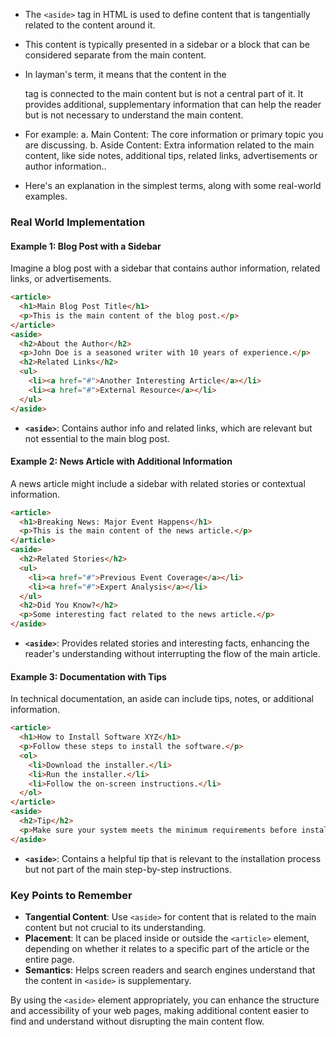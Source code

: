 - The `<aside>` tag in HTML is used to define content that is tangentially related to the content around it. 
- This content is typically presented in a sidebar or a block that can be considered separate from the main content. 

- In layman's term, it means that the content in the <aside> tag is connected to the main content but is not a central part of it. It provides additional, supplementary information that can help the reader but is not necessary to understand the main content. 

- For example:
    a. Main Content: The core information or primary topic you are discussing.
    b. Aside Content: Extra information related to the main content, like side notes, additional tips, related links, advertisements or author information..

- Here's an explanation in the simplest terms, along with some real-world examples.

### Real World Implementation

#### Example 1: Blog Post with a Sidebar
Imagine a blog post with a sidebar that contains author information, related links, or advertisements.

```html
<article>
  <h1>Main Blog Post Title</h1>
  <p>This is the main content of the blog post.</p>
</article>
<aside>
  <h2>About the Author</h2>
  <p>John Doe is a seasoned writer with 10 years of experience.</p>
  <h2>Related Links</h2>
  <ul>
    <li><a href="#">Another Interesting Article</a></li>
    <li><a href="#">External Resource</a></li>
  </ul>
</aside>
```

- **`<aside>`**: Contains author info and related links, which are relevant but not essential to the main blog post.

#### Example 2: News Article with Additional Information
A news article might include a sidebar with related stories or contextual information.

```html
<article>
  <h1>Breaking News: Major Event Happens</h1>
  <p>This is the main content of the news article.</p>
</article>
<aside>
  <h2>Related Stories</h2>
  <ul>
    <li><a href="#">Previous Event Coverage</a></li>
    <li><a href="#">Expert Analysis</a></li>
  </ul>
  <h2>Did You Know?</h2>
  <p>Some interesting fact related to the news article.</p>
</aside>
```

- **`<aside>`**: Provides related stories and interesting facts, enhancing the reader's understanding without interrupting the flow of the main article.

#### Example 3: Documentation with Tips
In technical documentation, an aside can include tips, notes, or additional information.

```html
<article>
  <h1>How to Install Software XYZ</h1>
  <p>Follow these steps to install the software.</p>
  <ol>
    <li>Download the installer.</li>
    <li>Run the installer.</li>
    <li>Follow the on-screen instructions.</li>
  </ol>
</article>
<aside>
  <h2>Tip</h2>
  <p>Make sure your system meets the minimum requirements before installing.</p>
</aside>
```

- **`<aside>`**: Contains a helpful tip that is relevant to the installation process but not part of the main step-by-step instructions.

### Key Points to Remember
- **Tangential Content**: Use `<aside>` for content that is related to the main content but not crucial to its understanding.
- **Placement**: It can be placed inside or outside the `<article>` element, depending on whether it relates to a specific part of the article or the entire page.
- **Semantics**: Helps screen readers and search engines understand that the content in `<aside>` is supplementary.

By using the `<aside>` element appropriately, you can enhance the structure and accessibility of your web pages, making additional content easier to find and understand without disrupting the main content flow.